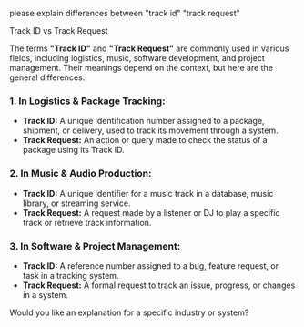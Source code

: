 please explain differences between "track id" "track request"

Track ID vs Track Request

The terms **"Track ID"** and **"Track Request"** are commonly used in various fields, including logistics, music, software development, and project management. Their meanings depend on the context, but here are the general differences:  

### **1. In Logistics & Package Tracking:**  
- **Track ID:** A unique identification number assigned to a package, shipment, or delivery, used to track its movement through a system.  
- **Track Request:** An action or query made to check the status of a package using its Track ID.  

### **2. In Music & Audio Production:**  
- **Track ID:** A unique identifier for a music track in a database, music library, or streaming service.  
- **Track Request:** A request made by a listener or DJ to play a specific track or retrieve track information.  

### **3. In Software & Project Management:**  
- **Track ID:** A reference number assigned to a bug, feature request, or task in a tracking system.  
- **Track Request:** A formal request to track an issue, progress, or changes in a system.  

Would you like an explanation for a specific industry or system?
